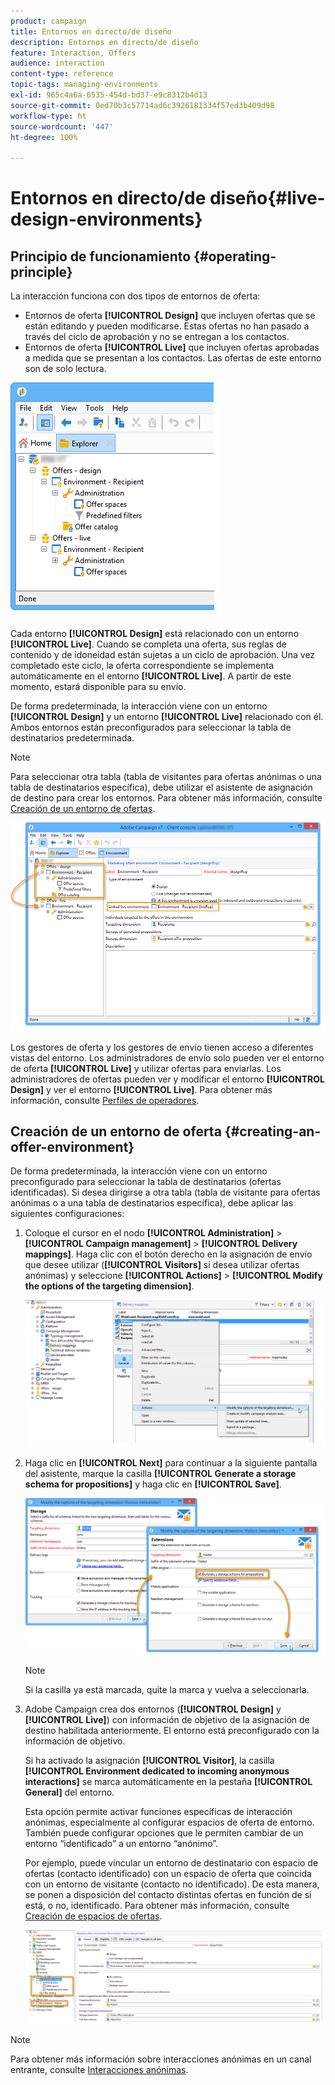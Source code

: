 ```yaml
---
product: campaign
title: Entornos en directo/de diseño
description: Entornos en directo/de diseño
feature: Interaction, Offers
audience: interaction
content-type: reference
topic-tags: managing-environments
exl-id: 965c4a6a-6535-454d-bd37-e9c8312b4d13
source-git-commit: 0ed70b3c57714ad6c3926181334f57ed3b409d98
workflow-type: ht
source-wordcount: '447'
ht-degree: 100%

---
```


# Entornos en directo/de diseño{#live-design-environments}



## Principio de funcionamiento {#operating-principle}

La interacción funciona con dos tipos de entornos de oferta:

* Entornos de oferta **[!UICONTROL Design]** que incluyen ofertas que se están editando y pueden modificarse. Estas ofertas no han pasado a través del ciclo de aprobación y no se entregan a los contactos.
* Entornos de oferta **[!UICONTROL Live]** que incluyen ofertas aprobadas a medida que se presentan a los contactos. Las ofertas de este entorno son de solo lectura.

![](assets/offer_environments_overview_001.png)

Cada entorno **[!UICONTROL Design]** está relacionado con un entorno **[!UICONTROL Live]**. Cuando se completa una oferta, sus reglas de contenido y de idoneidad están sujetas a un ciclo de aprobación. Una vez completado este ciclo, la oferta correspondiente se implementa automáticamente en el entorno **[!UICONTROL Live]**. A partir de este momento, estará disponible para su envío.

De forma predeterminada, la interacción viene con un entorno **[!UICONTROL Design]** y un entorno **[!UICONTROL Live]** relacionado con él. Ambos entornos están preconfigurados para seleccionar la tabla de destinatarios predeterminada.

>[!NOTE]
>
>Para seleccionar otra tabla (tabla de visitantes para ofertas anónimas o una tabla de destinatarios específica), debe utilizar el asistente de asignación de destino para crear los entornos. Para obtener más información, consulte [Creación de un entorno de ofertas](#creating-an-offer-environment).

![](assets/offer_environments_overview_002.png)

Los gestores de oferta y los gestores de envío tienen acceso a diferentes vistas del entorno. Los administradores de envío solo pueden ver el entorno de oferta **[!UICONTROL Live]** y utilizar ofertas para enviarlas. Los administradores de ofertas pueden ver y modificar el entorno **[!UICONTROL Design]** y ver el entorno **[!UICONTROL Live]**. Para obtener más información, consulte [Perfiles de operadores](../../interaction/using/operator-profiles.md).

## Creación de un entorno de oferta {#creating-an-offer-environment}

De forma predeterminada, la interacción viene con un entorno preconfigurado para seleccionar la tabla de destinatarios (ofertas identificadas). Si desea dirigirse a otra tabla (tabla de visitante para ofertas anónimas o a una tabla de destinatarios específica), debe aplicar las siguientes configuraciones:

1. Coloque el cursor en el nodo **[!UICONTROL Administration]** > **[!UICONTROL Campaign management]** > **[!UICONTROL Delivery mappings]**. Haga clic con el botón derecho en la asignación de envío que desee utilizar (**[!UICONTROL Visitors]** si desea utilizar ofertas anónimas) y seleccione **[!UICONTROL Actions]** > **[!UICONTROL Modify the options of the targeting dimension]**.

   ![](assets/offer_env_anonymous_001.png)

1. Haga clic en **[!UICONTROL Next]** para continuar a la siguiente pantalla del asistente, marque la casilla **[!UICONTROL Generate a storage schema for propositions]** y haga clic en **[!UICONTROL Save]**.

   ![](assets/offer_env_anonymous_002.png)

   >[!NOTE]
   >
   >Si la casilla ya está marcada, quite la marca y vuelva a seleccionarla.

1. Adobe Campaign crea dos entornos (**[!UICONTROL Design]** y **[!UICONTROL Live]**) con información de objetivo de la asignación de destino habilitada anteriormente. El entorno está preconfigurado con la información de objetivo.

   Si ha activado la asignación **[!UICONTROL Visitor]**, la casilla **[!UICONTROL Environment dedicated to incoming anonymous interactions]** se marca automáticamente en la pestaña **[!UICONTROL General]** del entorno.

   Esta opción permite activar funciones específicas de interacción anónimas, especialmente al configurar espacios de oferta de entorno. También puede configurar opciones que le permiten cambiar de un entorno “identificado” a un entorno “anónimo”.

   Por ejemplo, puede vincular un entorno de destinatario con espacio de ofertas (contacto identificado) con un espacio de oferta que coincida con un entorno de visitante (contacto no identificado). De esta manera, se ponen a disposición del contacto distintas ofertas en función de si está, o no, identificado. Para obtener más información, consulte [Creación de espacios de ofertas](../../interaction/using/creating-offer-spaces.md).

   ![](assets/offer_env_anonymous_003.png)

>[!NOTE]
>
>Para obtener más información sobre interacciones anónimas en un canal entrante, consulte [Interacciones anónimas](../../interaction/using/anonymous-interactions.md).

